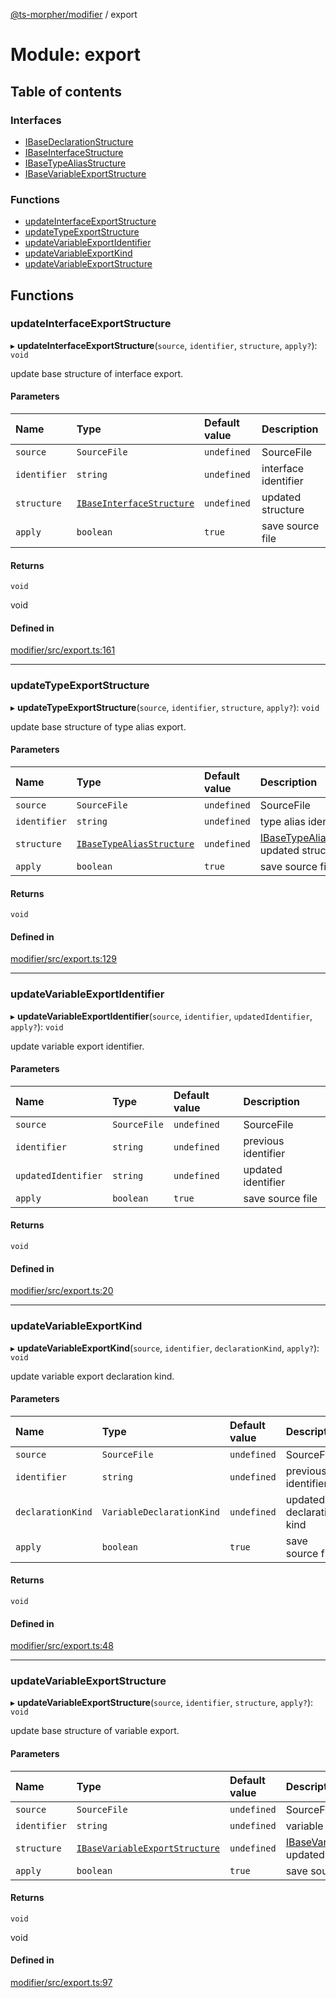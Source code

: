[@ts-morpher/modifier](../README.md) / export

# Module: export

## Table of contents

### Interfaces

- [IBaseDeclarationStructure](../interfaces/export.IBaseDeclarationStructure.md)
- [IBaseInterfaceStructure](../interfaces/export.IBaseInterfaceStructure.md)
- [IBaseTypeAliasStructure](../interfaces/export.IBaseTypeAliasStructure.md)
- [IBaseVariableExportStructure](../interfaces/export.IBaseVariableExportStructure.md)

### Functions

- [updateInterfaceExportStructure](export.md#updateinterfaceexportstructure)
- [updateTypeExportStructure](export.md#updatetypeexportstructure)
- [updateVariableExportIdentifier](export.md#updatevariableexportidentifier)
- [updateVariableExportKind](export.md#updatevariableexportkind)
- [updateVariableExportStructure](export.md#updatevariableexportstructure)

## Functions

### updateInterfaceExportStructure

▸ **updateInterfaceExportStructure**(`source`, `identifier`, `structure`, `apply?`): `void`

update base structure of interface export.

#### Parameters

| Name | Type | Default value | Description |
| :------ | :------ | :------ | :------ |
| `source` | `SourceFile` | `undefined` | SourceFile |
| `identifier` | `string` | `undefined` | interface identifier |
| `structure` | [`IBaseInterfaceStructure`](../interfaces/export.IBaseInterfaceStructure.md) | `undefined` | [](../interfaces/export.IBaseInterfaceStructure.md) updated structure |
| `apply` | `boolean` | `true` | save source file |

#### Returns

`void`

void

#### Defined in

[modifier/src/export.ts:161](https://github.com/linbudu599/morpher/blob/387f7fa/packages/modifier/src/export.ts#L161)

___

### updateTypeExportStructure

▸ **updateTypeExportStructure**(`source`, `identifier`, `structure`, `apply?`): `void`

update base structure of type alias export.

#### Parameters

| Name | Type | Default value | Description |
| :------ | :------ | :------ | :------ |
| `source` | `SourceFile` | `undefined` | SourceFile |
| `identifier` | `string` | `undefined` | type alias identifier |
| `structure` | [`IBaseTypeAliasStructure`](../interfaces/export.IBaseTypeAliasStructure.md) | `undefined` | [IBaseTypeAliasStructure](../interfaces/export.IBaseTypeAliasStructure.md) updated structure |
| `apply` | `boolean` | `true` | save source file |

#### Returns

`void`

#### Defined in

[modifier/src/export.ts:129](https://github.com/linbudu599/morpher/blob/387f7fa/packages/modifier/src/export.ts#L129)

___

### updateVariableExportIdentifier

▸ **updateVariableExportIdentifier**(`source`, `identifier`, `updatedIdentifier`, `apply?`): `void`

update variable export identifier.

#### Parameters

| Name | Type | Default value | Description |
| :------ | :------ | :------ | :------ |
| `source` | `SourceFile` | `undefined` | SourceFile |
| `identifier` | `string` | `undefined` | previous identifier |
| `updatedIdentifier` | `string` | `undefined` | updated identifier |
| `apply` | `boolean` | `true` | save source file |

#### Returns

`void`

#### Defined in

[modifier/src/export.ts:20](https://github.com/linbudu599/morpher/blob/387f7fa/packages/modifier/src/export.ts#L20)

___

### updateVariableExportKind

▸ **updateVariableExportKind**(`source`, `identifier`, `declarationKind`, `apply?`): `void`

update variable export declaration kind.

#### Parameters

| Name | Type | Default value | Description |
| :------ | :------ | :------ | :------ |
| `source` | `SourceFile` | `undefined` | SourceFile |
| `identifier` | `string` | `undefined` | previous identifier |
| `declarationKind` | `VariableDeclarationKind` | `undefined` | updated declaration kind |
| `apply` | `boolean` | `true` | save source file |

#### Returns

`void`

#### Defined in

[modifier/src/export.ts:48](https://github.com/linbudu599/morpher/blob/387f7fa/packages/modifier/src/export.ts#L48)

___

### updateVariableExportStructure

▸ **updateVariableExportStructure**(`source`, `identifier`, `structure`, `apply?`): `void`

update base structure of variable export.

#### Parameters

| Name | Type | Default value | Description |
| :------ | :------ | :------ | :------ |
| `source` | `SourceFile` | `undefined` | SourceFile |
| `identifier` | `string` | `undefined` | variable identifier |
| `structure` | [`IBaseVariableExportStructure`](../interfaces/export.IBaseVariableExportStructure.md) | `undefined` | [IBaseVariableExportStructure](../interfaces/export.IBaseVariableExportStructure.md) updated structure |
| `apply` | `boolean` | `true` | save source file |

#### Returns

`void`

void

#### Defined in

[modifier/src/export.ts:97](https://github.com/linbudu599/morpher/blob/387f7fa/packages/modifier/src/export.ts#L97)
